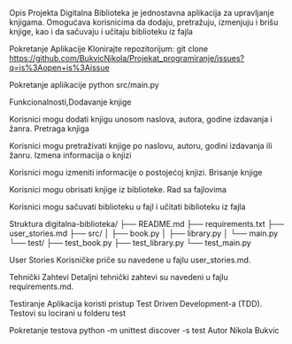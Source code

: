 Opis Projekta
Digitalna Biblioteka je jednostavna aplikacija za upravljanje knjigama. Omogućava korisnicima da dodaju, pretražuju, izmenjuju i brišu knjige, kao i da sačuvaju i učitaju biblioteku iz fajla

Pokretanje Aplikacije
Klonirajte repozitorijum: git clone https://github.com/BukvicNikola/Projekat_programiranje/issues?q=is%3Aopen+is%3Aissue

Pokretanje apliikacije python src/main.py

Funkcionalnosti,Dodavanje knjige



Korisnici mogu dodati knjigu unosom naslova, autora, godine izdavanja i žanra. Pretraga knjiga

Korisnici mogu pretraživati knjige po naslovu, autoru, godini izdavanja ili žanru. Izmena informacija o knjizi

Korisnici mogu izmeniti informacije o postojećoj knjizi. Brisanje knjige

Korisnici mogu obrisati knjige iz biblioteke. Rad sa fajlovima

Korisnici mogu sačuvati biblioteku u fajl i učitati biblioteku iz fajla

Struktura
digitalna-biblioteka/ ├── README.md ├── requirements.txt ├── user_stories.md ├── src/ │ ├── book.py │ ├── library.py │ └── main.py └── test/ ├── test_book.py ├── test_library.py └── test_main.py

User Stories
Korisničke priče su navedene u fajlu user_stories.md.

Tehnički Zahtevi
Detaljni tehnički zahtevi su navedeni u fajlu requirements.md.

Testiranje
Aplikacija koristi pristup Test Driven Development-a (TDD). Testovi su locirani u folderu test

Pokretanje testova python -m unittest discover -s test
Autor
Nikola Bukvic